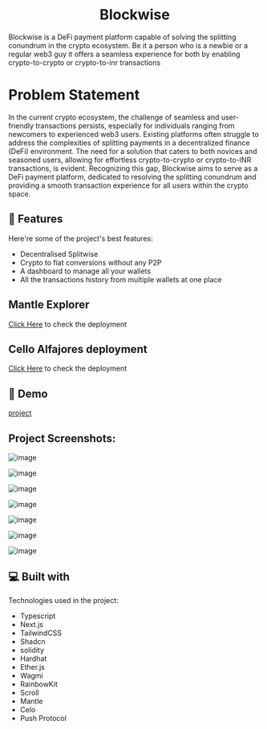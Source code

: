 <h1 align="center" id="title">Blockwise</h1>

<p id="description">Blockwise is a DeFi payment platform capable of solving the splitting conundrum in the crypto ecosystem. Be it a person who is a newbie or a regular web3 guy it offers a seamless experience for both by enabling crypto-to-crypto or crypto-to-inr transactions</p>

<h1 >Problem Statement</h1>

<p id="description">
In the current crypto ecosystem, the challenge of seamless and user-friendly transactions persists, especially for individuals ranging from newcomers to experienced web3 users. Existing platforms often struggle to address the complexities of splitting payments in a decentralized finance (DeFi) environment. The need for a solution that caters to both novices and seasoned users, allowing for effortless crypto-to-crypto or crypto-to-INR transactions, is evident. Recognizing this gap, Blockwise aims to serve as a DeFi payment platform, dedicated to resolving the splitting conundrum and providing a smooth transaction experience for all users within the crypto space.</p>

<h2>🧐 Features</h2>

Here're some of the project's best features:

*   Decentralised Splitwise
*   Crypto to fiat conversions without any P2P
*   A dashboard to manage all your wallets
*   All the transactions history from multiple wallets at one place

  <h2>Mantle Explorer</h2>
   <p><a href="https://explorer.testnet.mantle.xyz/address/0xf3Ca255e5b8d726c5a8A38689e4C44b1Bb372c5B#code">Click Here</a> to check the deployment</p>

   <h2>Cello Alfajores deployment</h2>
   <p><a href="https://alfajores.celoscan.io/address/0x6a35ca1be214e90529a544ec50c275e27816cebe">Click Here</a> to check the deployment</p>
  


<h2>🚀 Demo</h2>

[project](project)

<h2>Project Screenshots:</h2>

![image](https://github.com/Srivastava57Harsh/ETHindia-2023/assets/58087328/488138fe-6296-4b7c-b6a5-b0d7b2cba653)

![image](https://github.com/Srivastava57Harsh/ETHindia-2023/assets/58087328/4431a8b3-6b3a-41a4-9f76-5021ac4c3ed4)

![image](https://github.com/Srivastava57Harsh/ETHindia-2023/assets/58087328/90b550d5-0a02-466e-b889-edafc5feafe7)

![image](https://github.com/Srivastava57Harsh/ETHindia-2023/assets/58087328/750a309b-f7c7-4100-bdd0-a4432c755103)

![image](https://github.com/Srivastava57Harsh/ETHindia-2023/assets/58087328/8dc121f9-3fc3-40b8-bd31-74795cdfa165)

![image](https://github.com/Srivastava57Harsh/ETHindia-2023/assets/58087328/7d1f0ed0-0d70-4fae-98c9-86ed607e4442)

![image](https://github.com/Srivastava57Harsh/ETHindia-2023/assets/58087328/5233efcc-e2ce-436f-82eb-e3f7d4e33abb)


  
<h2>💻 Built with</h2>

Technologies used in the project:

*   Typescript
*   Next.js
*   TailwindCSS
*   Shadcn
*   solidity
*   Hardhat
*   Ether.js
*   Wagmi
*   RainbowKit
*   Scroll
*   Mantle
*   Celo
*   Push Protocol
